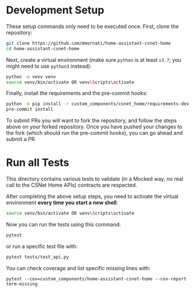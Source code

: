 # Development Setup

These setup commands only need to be executed once.  First, clone the repository:
```bash
git clone https://github.com/mmornati/home-assistant-csnet-home
cd home-assistant-csnet-home
```

Next, create a virtual environment (make sure `python` is at least `v3.7`; you might need to use
`python3` instead):
```bash
python -m venv venv
source venv/bin/activate OR venv\Scripts\activate
```

Finally, install the requirements and the pre-commit hooks:
```bash
python -m pip install -r custom_components/csnet_home/requirements-dev.txt
pre-commit install
```

To submit PRs you will want to fork the repository, and follow the steps above on your
forked repository. Once you have pushed your changes to the fork (which should run the
pre-commit hooks), you can go ahead and submit a PR.

# Run all Tests

This directory contains various tests to validate (in a Mocked way, no real call to the CSNet Home APIs) contracts are respected.

After completing the above setup steps, you need to activate the virtual environment
**every time you start a new shell**:
```bash
source venv/bin/activate OR venv\Scripts\activate
```

Now you can run the tests using this command:
```bash
pytest
```
or run a specific test file with:
```bash
pytest tests/test_api.py
```

You can check coverage and list specific missing lines with:
```
pytest --cov=custom_components/home-assistant-csnet-home --cov-report term-missing